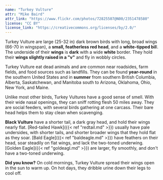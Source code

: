 ```yaml
---
name: "Turkey Vulture"
attr: "Mike Baird"
attr_link: "https://www.flickr.com/photos/72825507@N00/2351478580"
license: "CC BY"
license_link: "https://creativecommons.org/licenses/by/2.0/"
---
```

Turkey Vulture are large (25-32 in) dark brown birds with long, broad wings (66-70 in wingspan), a **small, featherless red head**, and a **white-tipped bil**l. The underside of their **wings** is **dark** with a wide **white** border. They hold their **wings slightly raised in a "v"** and fly in wobbly circles.

Turkey Vulture eat dead animals and are common near roadsides, farm fields, and food sources such as landfills. They can be found **year-round** in the southern United States and in **summer** from southern British Columbia, Alberta, Saskatchewan, and Manitoba south to Arizona, Oklahoma, Ohio, New York, and Maine.

Unlike most other birds, Turkey Vultures have a good sense of smell. With their wide nasal openings, they can sniff rotting flesh 50 miles away. They are social feeders, with several birds gathering at one carcass. Their bare head helps them to stay clean when scavenging.

**Black Vulture** have a shorter tail, a dark gray head, and hold their wings nearly flat. [Red-tailed Hawk]({{< ref "redtail.md" >}}) usually have pale undersides, with shorter tails, and shorter broader wings that they hold flat as they soar. [Bald Eagle]({{< ref "baldeagle.md" >}}) have feathers on their head, soar steadily on flat wings, and lack the two-toned underwing. [Golden Eagle]({{< ref "goldeagl.md" >}}) are larger, fly smoothly, and don't have a two-toned underwing.

**Did you know?** On cold mornings, Turkey Vulture spread their wings open in the sun to warm up. On hot days, they dribble urine down their legs to cool off.
